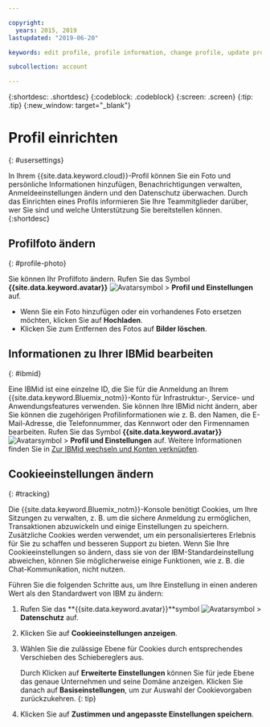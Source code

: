 ```yaml
---

copyright:
  years: 2015, 2019
lastupdated: "2019-06-20"

keywords: edit profile, profile information, change profile, update profile, cookies, tracking, privacy, set up profile

subcollection: account

---
```


{:shortdesc: .shortdesc}
{:codeblock: .codeblock}
{:screen: .screen}
{:tip: .tip}
{:new_window: target="_blank"}

# Profil einrichten
{: #usersettings}

In Ihrem {{site.data.keyword.cloud}}-Profil können Sie ein Foto und persönliche Informationen hinzufügen, Benachrichtigungen verwalten, Anmeldeeinstellungen ändern und den Datenschutz überwachen. Durch das Einrichten eines Profils informieren Sie Ihre Teammitglieder darüber, wer Sie sind und welche Unterstützung Sie bereitstellen können.
{:shortdesc}


## Profilfoto ändern
{: #profile-photo}

Sie können Ihr Profilfoto ändern. Rufen Sie das Symbol **{{site.data.keyword.avatar}}** ![Avatarsymbol](../icons/i-avatar-icon.svg) &gt; **Profil und Einstellungen** auf.

  * Wenn Sie ein Foto hinzufügen oder ein vorhandenes Foto ersetzen möchten, klicken Sie auf **Hochladen**.
  * Klicken Sie zum Entfernen des Fotos auf **Bilder löschen**.


## Informationen zu Ihrer IBMid bearbeiten
{: #ibmid}

Eine IBMid ist eine einzelne ID, die Sie für die Anmeldung an Ihrem {{site.data.keyword.Bluemix_notm}}-Konto für Infrastruktur-, Service- und Anwendungsfeatures verwenden. Sie können Ihre IBMid nicht ändern, aber Sie können die zugehörigen Profilinformationen wie z. B. den Namen, die E-Mail-Adresse, die Telefonnummer, das Kennwort oder den Firmennamen bearbeiten. Rufen Sie das Symbol **{{site.data.keyword.avatar}}** ![Avatarsymbol](../icons/i-avatar-icon.svg) &gt; **Profil und Einstellungen** auf. Weitere Informationen finden Sie in [Zur IBMid wechseln und Konten verknüpfen](/docs/account?topic=account-unifyingaccounts).


## Cookieeinstellungen ändern
{: #tracking}

Die {{site.data.keyword.Bluemix_notm}}-Konsole benötigt Cookies, um Ihre Sitzungen zu verwalten, z. B. um die sichere Anmeldung zu ermöglichen, Transaktionen abzuwickeln und einige Einstellungen zu speichern. Zusätzliche Cookies werden verwendet, um ein personalisierteres Erlebnis für Sie zu schaffen und besseren Support zu bieten. Wenn Sie Ihre Cookieeinstellungen so ändern, dass sie von der IBM-Standardeinstellung abweichen, können Sie möglicherweise einige Funktionen, wie z. B. die Chat-Kommunikation, nicht nutzen.

Führen Sie die folgenden Schritte aus, um Ihre Einstellung in einen anderen Wert als den Standardwert von IBM zu ändern:
1. Rufen Sie das **{{site.data.keyword.avatar}}**symbol ![Avatarsymbol](../icons/i-avatar-icon.svg) &gt; **Datenschutz** auf.
1. Klicken Sie auf **Cookieeinstellungen anzeigen**.
1. Wählen Sie die zulässige Ebene für Cookies durch entsprechendes Verschieben des Schiebereglers aus.

   Durch Klicken auf **Erweiterte Einstellungen** können Sie für jede Ebene das genaue Unternehmen und seine Domäne anzeigen. Klicken Sie danach auf **Basiseinstellungen**, um zur Auswahl der Cookievorgaben zurückzukehren.
   {: tip}
1. Klicken Sie auf **Zustimmen und angepasste Einstellungen speichern**.
